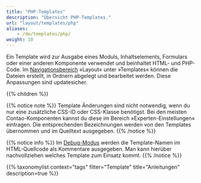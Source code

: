 ```yaml
---
title: "PHP-Templates"
description: "Übersicht PHP-Templates."
url: "layout/templates/php"
aliases:
    - /de/templates/php/
weight: 10
---
```



Ein Template wird zur Ausgabe eines Moduls, Inhaltselements, Formulars oder einer anderen Komponente 
verwendet und beinhaltet HTML- und PHP-Code. Im 
[Navigationsbereich](../../../administrationsbereich/aufruf-und-aufbau-des-backends/#der-navigationsbereich) »Layout« 
unter »Templates« können die Dateien erstellt, in Ordnern abgelegt und bearbeitet werden. Diese Anpassungen sind updatesicher.

{{% children %}}

{{% notice note %}}
Template Änderungen sind nicht notwendig, wenn du nur eine zusätzliche CSS-ID oder CSS-Klasse benötigst. Bei den meisten 
Contao-Komponenten kannst du diese im Bereich »Experten-Einstellungen« eintragen. Die entsprechenden Bezeichnungen 
werden von den Templates übernommen und im Quelltext ausgegeben.
{{% /notice %}}

{{% notice info %}}
Im [Debug-Modus](../../../system/debug-modus/) werden die Template-Namen im HTML-Quellcode als Kommentare ausgegeben. 
Man kann hierüber nachvollziehen welches Template zum Einsatz kommt.
{{% /notice %}}

{{% taxonomylist context="tags" filter="Template" title="Anleitungen" description=true %}}

